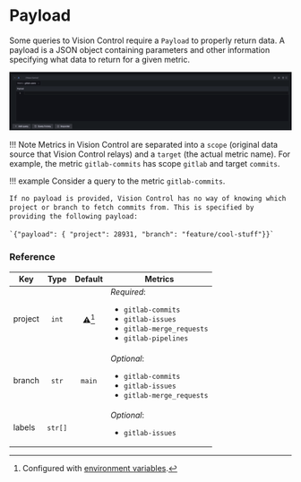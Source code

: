 # Payload

Some queries to Vision Control require a `Payload` to properly return data. A payload is a JSON object containing parameters and other information specifying what data to return for a given metric.

![Payload](img/payload.png)

!!! Note
    Metrics in Vision Control are separated into a `scope` (original data source that Vision Control relays) and a `target` (the actual metric name). For example, the metric `gitlab-commits` has scope `gitlab` and target `commits`.

!!! example
    Consider a query to the metric `gitlab-commits`.

    If no payload is provided, Vision Control has no way of knowing which project or branch to fetch commits from. This is specified by providing the following payload:

    `{"payload": { "project": 28931, "branch": "feature/cool-stuff"}}`

### Reference

| Key     | Type  | Default | Metrics |
|---------|:-----:|:-------:|--------------------|
| project | `int` | ⚠️[^1]   | *Required*: <ul><li>`gitlab-commits`</li><li>`gitlab-issues`</li> <li>`gitlab-merge_requests`</li><li>`gitlab-pipelines`</li></ul>      |
| branch | `str`  | `main`   | *Optional*:<ul><li>`gitlab-commits`</li><li>`gitlab-issues`</li> <li>`gitlab-merge_requests`</li></ul> |
| labels | `str[]` |         | *Optional*: <ul><li>`gitlab-issues`</li></ul>|

[^1]: Configured with [environment variables](setup.md#environment-variables).
